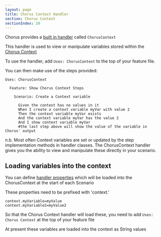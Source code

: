 ```yaml
---
layout: page
title: Chorus Context Handler
section: Chorus Context
sectionIndex: 20
---
```


Chorus provides a [built in handler](/pages/BuiltInHandlers/BuiltInHandlers) called `ChorusContext`

This handler is used to view or manipulate variables stored within the [Chorus Context](/pages/BuiltInHandlers/ChorusContext/ChorusContext)

To use the handler, add `Uses: ChorusContext` to the top of your feature file.

You can then make use of the steps provided:

    Uses: ChorusContext

      Feature: Show Chorus Context Steps
      
        Scenario: Create a Context variable
          
          Given the context has no values in it
          When I create a context variable myVar with value 2
          Then the context variable myVar exists
          And the context variable myVar has the value 2
          And I show context variable myVar 
          #the last step above will show the value of the variable in Chorus' output
           
n.b. Most often Context variables are set or updated by the step implementation methods in handler classes.
The ChorusContext handler gives you the ability to view and manipulate these directly in your scenario.

## Loading variables into the context

You can define [handler properties](/pages/Handlers/HandlerConfiguration) which will be loaded into the ChorusContext at the start of each Scenario

These properties need to be prefixed with 'context.'

    context.myVariable=myValue
    context.myVariable2=myValue2

So that the Chorus Context handler will load these, you need to add `Uses: Chorus Context` at the top of your feature file

At present these variables are loaded into the context as String values







